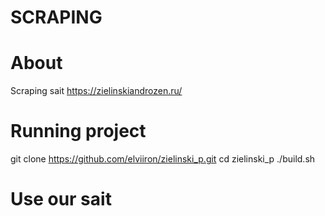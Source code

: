 # SCRAPING

# About

Scraping sait https://zielinskiandrozen.ru/

# Running project

git clone https://github.com/elviiron/zielinski_p.git
cd zielinski_p
./build.sh

# Use our sait

